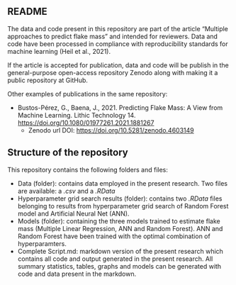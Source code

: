 ## README

The data and code present in this repository are part of the article
“Multiple approaches to predict flake mass” and intended for reviewers.
Data and code have been processed in compliance with reproducibility
standards for machine learning (Heil et al., 2021).

If the article is accepted for publication, data and code will be
publish in the general-purpose open-access repository Zenodo along with
making it a public repository at GitHub.

Other examples of publications in the same repository:

-   Bustos-Pérez, G., Baena, J., 2021. Predicting Flake Mass: A View
    from Machine Learning. Lithic Technology 14.
    <https://doi.org/10.1080/01977261.2021.1881267>
    -   Zenodo url DOI: <https://doi.org/10.5281/zenodo.4603149>

## Structure of the repository

This repository contains the following folders and files:

-   Data (folder): contains data employed in the present research. Two
    files are available: a *.csv* and a *.RData*  
-   Hyperparameter grid search results (folder): contains two *.RData*
    files belonging to results from hyperparameter grid search of Random
    Forest model and Artificial Neural Net (ANN).  
-   Models (folder): containing the three models trained to estimate
    flake mass (Multiple Linear Regression, ANN and Random Forest). ANN
    and Random Forest have been trained with the optimal combination of
    hyperparamters.  
-   Complete Script.md: markdown version of the present research which
    contains all code and output generated in the present research. All
    summary statistics, tables, graphs and models can be generated with
    code and data present in the markdown.
